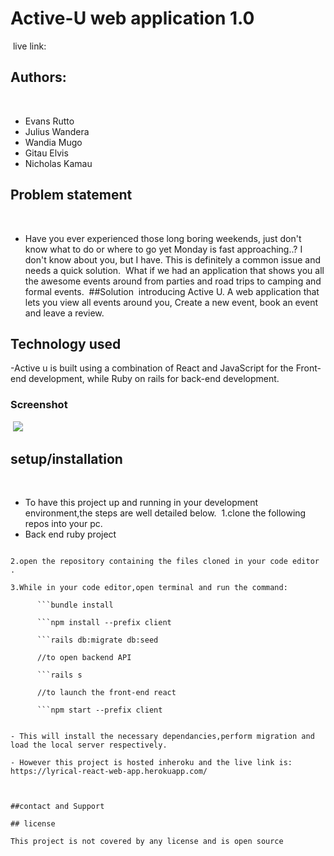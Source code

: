 # Active-U web application 1.0
​
live link:
​
## Authors:
​
- Evans Rutto
- Julius Wandera
- Wandia Mugo
- Gitau Elvis
- Nicholas Kamau
​
​
## Problem statement
​
- Have you ever experienced those long boring weekends, just don't know what to do or where to go yet Monday is fast approaching..? I don't know about you, but I have. This is definitely a common issue and needs a quick solution.
​
What if we had an application that shows you all the awesome events around from parties and road trips to camping and formal events.
​
##Solution
​
 introducing Active U. A web application that lets you view all events around you, Create a new event, book an event and leave a review.

## Technology used
-Active u is built using a combination of React and JavaScript for the Front-end development, while Ruby on rails for back-end development.
​
​
### Screenshot
​
<img src="./client/public/Active-U-App.png" >
​
​
## setup/installation
​
- To have this project up and running in your development environment,the steps are well detailed below.
​
1.clone the following repos into your pc.
​
- Back end ruby project
​
```https://github.com/robbyevans/Final-Active-U-APP
​
2.open the repository containing the files cloned in your code editor .
​
3.While in your code editor,open terminal and run the command:

      ```bundle install

      ```npm install --prefix client

      ```rails db:migrate db:seed

      //to open backend API

      ```rails s

      //to launch the front-end react

      ```npm start --prefix client
​
​
- This will install the necessary dependancies,perform migration and load the local server respectively.
​
- However this project is hosted inheroku and the live link is: https://lyrical-react-web-app.herokuapp.com/
​
​
​
##contact and Support
​
## license
​
This project is not covered by any license and is open source
